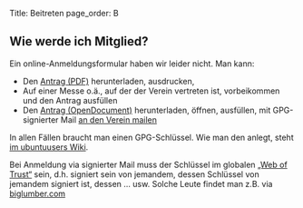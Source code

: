 Title: Beitreten
page_order: B

## Wie werde ich Mitglied?

Ein online-Anmeldungsformular haben wir leider nicht. Man kann:

 * Den [Antrag (PDF)]({filename}/files/Mitgliedsantrag.pdf)
   herunterladen, ausdrucken, 
 * Auf einer Messe o.ä., auf der der Verein vertreten ist,
   vorbeikommen und den Antrag ausfüllen 
 * Den [Antrag (OpenDocument)]({filename}/files/Mitgliedsantrag_0.odt)
   herunterladen, öffnen, ausfüllen, mit GPG-signierter Mail [an den
   Verein mailen](mailto:vorstand-de-ev@lists.ubuntu.com)

In allen Fällen braucht man einen GPG-Schlüssel. Wie man den anlegt,
steht [im ubuntuusers Wiki](https://wiki.ubuntuusers.de/GnuPG).

Bei Anmeldung via signierter Mail muss der Schlüssel im globalen
[„Web of Trust“](http://de.wikipedia.org/wiki/Web_of_Trust) sein,
d.h. signiert sein von jemandem, dessen Schlüssel von jemandem
signiert ist, dessen … usw. Solche Leute findet man z.B. via
[biglumber.com](http://biglumber.com/x/web?qs=Germany)
